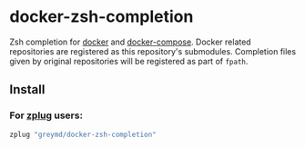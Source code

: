 # docker-zsh-completion
Zsh completion for [docker](http://docker.io) and [docker-compose](https://github.com/docker/compose).
Docker related repositories are registered as this repository's submodules.
Completion files given by original repositories will be registered as part of `fpath`.

## Install

### For [zplug](https://github.com/zplug/zplug) users:

```sh
zplug "greymd/docker-zsh-completion"
```

